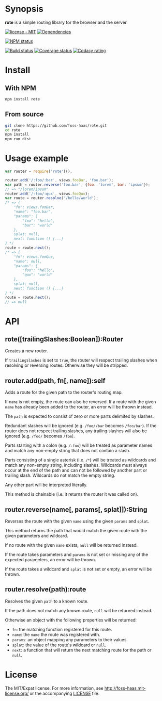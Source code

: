 # Synopsis

**rote** is a simple routing library for the browser and the server.

[![license - MIT](https://img.shields.io/npm/l/rote.svg)](http://foss-haas.mit-license.org) [![Dependencies](https://img.shields.io/david/foss-haas/rote.svg)](https://david-dm.org/foss-haas/rote)

[![NPM status](https://nodei.co/npm/rote.png?compact=true)](https://www.npmjs.com/package/rote)

[![Build status](https://img.shields.io/travis/foss-haas/rote.svg)](https://travis-ci.org/foss-haas/rote) [![Coverage status](https://img.shields.io/coveralls/foss-haas/rote.svg)](https://coveralls.io/r/foss-haas/rote?branch=master) [![Codacy rating](https://img.shields.io/codacy/235d77e8bfe041c8b1bb63e1c1b50d65.svg)](https://www.codacy.com/public/me_4/rote)

# Install

## With NPM

```sh
npm install rote
```

## From source

```sh
git clone https://github.com/foss-haas/rote.git
cd rote
npm install
npm run dist
```

# Usage example

```js
var router = require('rote')();

router.add('/:foo/:bar', views.fooBar, 'foo.bar');
var path = router.reverse('foo.bar', {foo: 'lorem', bar: 'ipsum'});
// => "/lorem/ipsum"
router.add('/:foo/:qux', views.fooQux);
var route = router.resolve('/hello/world');
/* => {
    "fn": views.fooBar,
    "name": "foo.bar",
    "params": {
        "foo": "hello",
        "bar": "world"
    },
    splat: null,
    next: function () {...}
} */
route = route.next();
/* => {
    "fn": views.fooQux,
    "name": null,
    "params": {
        "foo": "hello",
        "qux": "world"
    },
    splat: null,
    next: function () {...}
} */
route = route.next();
// => null
```

# API

## rote([trailingSlashes:Boolean]):Router

Creates a new router.

If `trailingSlashes` is set to `true`, the router will respect trailing slashes when resolving or reversing routes. Otherwise they will be stripped.

## router.add(path, fn[, name]):self

Adds a route for the given path to the router's routing map.

If `name` is not empty, the route can also be reversed. If a route with the given `name` has already been added to the router, an error will be thrown instead.

The `path` is expected to consist of zero or more parts delimited by slashes.

Redundant slashes will be ignored (e.g. `/foo//bar` becomes `/foo/bar`). If the router does not respect trailing slashes, any trailing slashes will also be ignored (e.g. `/foo/` becomes `/foo`).

Parts starting with a colon (e.g. `/:foo`) will be treated as parameter names and match any non-empty string that does not contain a slash.

Parts consisting of a single asterisk (i.e. `/*`) will be treated as wildcards and match any non-empty string, including slashes. Wildcards must always occur at the end of the path and can not be followed by another part or trailing slash. Wildcards do not match the empty string.

Any other part will be interpreted literally.

This method is chainable (i.e. it returns the router it was called on).

## router.reverse(name[, params[, splat]]):String

Reverses the route with the given `name` using the given `params` and `splat`.

This method returns the path that would match the given route with the given parameters and wildcard.

If no route with the given `name` exists, `null` will be returned instead.

If the route takes parameters and `params` is not set or missing any of the expected parameters, an error will be thrown.

If the route takes a wildcard and `splat` is not set or empty, an error will be thrown.

## router.resolve(path):route

Resolves the given `path` to a known route.

If the path does not match any known route, `null` will be returned instead.

Otherwise an object with the following properties will be returned:

* `fn`: the matching function registered for this route.
* `name`: the `name` the route was registered with.
* `params`: an object mapping any parameters to their values.
* `splat`: the value of the route's wildcard or `null`.
* `next`: a function that will return the next matching route for the path or `null`.

# License

The MIT/Expat license. For more information, see http://foss-haas.mit-license.org/ or the accompanying [LICENSE](https://github.com/foss-haas/rote/blob/master/LICENSE) file.
